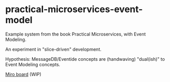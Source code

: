 # practical-microservices-event-model

Example system from the book Practical Microservices, with Event Modeling.

An experiment in "slice-driven" development.

Hypothesis: MessageDB/Eventide concepts are (handwaving) "dual(ish)" to Event Modeling concepts.

[Miro board](https://miro.com/app/board/uXjVM9g0tmY=/?share_link_id=213971473159) (WIP)
